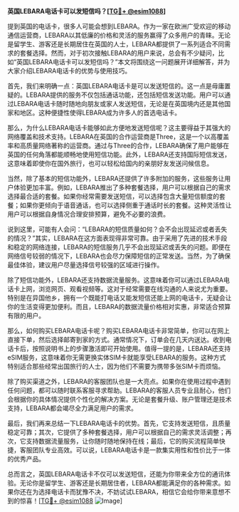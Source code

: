 **英国LEBARA电话卡可以发短信吗？[[TG💪+ @esim1088](https://t.me/s/esim1088)]**

提到英国的电话卡，很多人可能会想到LEBARA。作为一家在欧洲广受欢迎的移动通信运营商，LEBARA以其低廉的价格和灵活的服务赢得了众多用户的青睐。无论是留学生、游客还是长期居住在英国的人士，LEBARA都提供了一系列适合不同需求的套餐选择。然而，对于初次接触LEBARA的用户来说，总会有不少疑问，比如“英国LEBARA电话卡可以发短信吗？”本文将围绕这一问题展开详细解答，并为大家介绍LEBARA电话卡的优势与使用技巧。

首先，我们来明确一点：英国LEBARA电话卡是可以发送短信的。这一点是毋庸置疑的。LEBARA提供的服务不仅包括通话功能，还包括短信发送功能。用户可以通过LEBARA电话卡随时随地向朋友或家人发送短信，无论是在英国境内还是其他国家和地区。这种便捷性使得LEBARA成为许多人的首选电话卡。

那么，为什么LEBARA电话卡能够如此方便地发送短信呢？这主要得益于其强大的网络覆盖和技术支持。LEBARA在英国的合作运营商是Three，这是一个以高覆盖率和高质量网络著称的运营商。通过与Three的合作，LEBARA确保了用户能够在英国的任何角落都能顺畅地使用短信功能。此外，LEBARA还支持国际短信发送，这意味着即使你在国外旅行，也可以轻松给国内的亲朋好友发送问候信息。

当然，除了基本的短信功能外，LEBARA还提供了许多附加的服务，这些服务让用户体验更加丰富。例如，LEBARA推出了多种套餐选择，用户可以根据自己的需求选择最合适的套餐。如果你经常需要发送短信，可以选择包含大量短信额度的套餐；如果你更倾向于语音通话，也可以选择侧重于通话时长的套餐。这种灵活性让用户可以根据自身情况合理安排预算，避免不必要的浪费。

说到这里，可能有人会问：“LEBARA的短信质量如何？会不会出现延迟或者丢失的情况？”其实，LEBARA在这方面表现得非常可靠。由于采用了先进的技术手段和稳定的网络连接，LEBARA的短信服务几乎不会出现延迟或丢失的问题。即便在网络信号较弱的情况下，LEBARA也会尽力保障短信的正常发送。当然，为了确保最佳体验，建议用户尽量选择信号较强的区域进行操作。

除了短信功能外，LEBARA还支持数据流量服务。这意味着你可以通过LEBARA电话卡上网，浏览网页、观看视频等。这对于经常需要在线沟通的人来说尤为重要。特别是在异国他乡，拥有一个既能打电话又能发短信还能上网的电话卡，无疑会让你的生活变得更加便利。而且，LEBARA的数据流量价格相对实惠，非常适合预算有限的用户。

那么，如何购买LEBARA电话卡呢？购买LEBARA电话卡非常简单，你可以在网上直接下单，然后选择邮寄到家的方式。通常情况下，订单会在几天内送达。收到电话卡后，按照说明书上的步骤激活即可开始使用。值得一提的是，LEBARA还支持eSIM服务，这意味着你无需更换实体SIM卡就能享受LEBARA的服务。这种方式特别适合那些经常出国旅行的人士，因为他们不需要为携带多张SIM卡而烦恼。

除了购买渠道之外，LEBARA的客服团队也是一大亮点。如果你在使用过程中遇到任何问题，都可以随时联系客服寻求帮助。LEBARA的客服人员专业且耐心，他们会根据你的具体情况提供个性化的解决方案。无论是套餐升级、账户管理还是技术支持，LEBARA都会竭尽全力满足用户的需求。

最后，我们再来总结一下LEBARA电话卡的优势。首先，它支持发送短信，且质量稳定可靠；其次，它提供了多种套餐选择，用户可以根据自己的需求灵活调整；再次，它支持数据流量服务，让你随时随地保持在线；最后，它的购买流程简单快捷，客服团队专业高效。可以说，LEBARA电话卡是一款集实用性和性价比于一体的优秀产品。

总而言之，英国LEBARA电话卡不仅可以发送短信，还能为你带来全方位的通讯体验。无论你是留学生、游客还是长期居住者，LEBARA都能满足你的各种需求。如果你还在为选择电话卡而犹豫不决，不妨试试LEBARA，相信它会给你带来意想不到的惊喜！[[TG💪+ @esim1088](https://t.me/s/esim1088) ![Image](https://i.postimg.cc/4NQfJmqS/Snipaste-2025-05-13-00-14-12.png)]